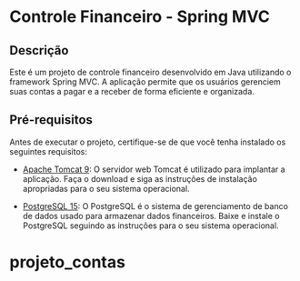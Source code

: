# Controle Financeiro - Spring MVC

## Descrição

Este é um projeto de controle financeiro desenvolvido em Java utilizando o framework Spring MVC. A aplicação permite que os usuários gerenciem suas contas a pagar e a receber de forma eficiente e organizada.

## Pré-requisitos

Antes de executar o projeto, certifique-se de que você tenha instalado os seguintes requisitos:

- [Apache Tomcat 9](https://tomcat.apache.org/download-90.cgi): O servidor web Tomcat é utilizado para implantar a aplicação. Faça o download e siga as instruções de instalação apropriadas para o seu sistema operacional.

- [PostgreSQL 15](https://www.postgresql.org/download/): O PostgreSQL é o sistema de gerenciamento de banco de dados usado para armazenar dados financeiros. Baixe e instale o PostgreSQL seguindo as instruções para o seu sistema operacional.

# projeto_contas
